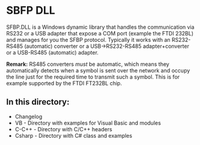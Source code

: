 # SBFP DLL

SFBP.DLL is a Windows dynamic library that handles the communication via RS232 or a USB adapter that expose a COM port (example the FTDI 232BL) and manages for you the SFBP protocol.
Typically it works with an RS232-RS485 (automatic) converter or a USB->RS232-RS485 adapter+converter or a USB-RS485 (automatic) adapter.

**Remark:** RS485 converters *must* be automatic, which means they automatically detects when a symbol is sent over the network and occupy the line just for the required time to transmit such a symbol.
This is for example supported by the FTDI FT232BL chip.

## In this directory:

* Changelog
* VB - Directory with examples for Visual Basic and modules
* C-C++ - Directory with C/C++ headers
* Csharp - Directory with C# class and examples
